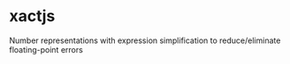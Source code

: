 # xactjs
Number representations with expression simplification to reduce/eliminate floating-point errors
